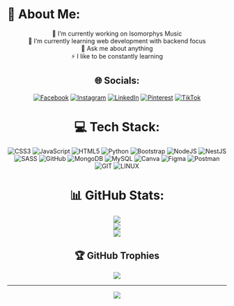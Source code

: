 # 💫 About Me:
<div align="center">
🔭 I’m currently working on Isomorphys Music<br>🌱 I’m currently learning web development with backend focus<br>💬 Ask me about anything<br>⚡ I like to be constantly learning


## 🌐 Socials:
[![Facebook](https://img.shields.io/badge/Facebook-%231877F2.svg?logo=Facebook&logoColor=white)](https://facebook.com/JoseVargas) [![Instagram](https://img.shields.io/badge/Instagram-%23E4405F.svg?logo=Instagram&logoColor=white)](https://instagram.com/josevargass03) [![LinkedIn](https://img.shields.io/badge/LinkedIn-%230077B5.svg?logo=linkedin&logoColor=white)](https://linkedin.com/in/josevargas) [![Pinterest](https://img.shields.io/badge/Pinterest-%23E60023.svg?logo=Pinterest&logoColor=white)](https://pinterest.com/josevargas03) [![TikTok](https://img.shields.io/badge/TikTok-%23000000.svg?logo=TikTok&logoColor=white)](https://tiktok.com/@daniel03.03) 

# 💻 Tech Stack:

![CSS3](https://img.shields.io/badge/css3-%231572B6.svg?style=for-the-badge&logo=css3&logoColor=white) ![JavaScript](https://img.shields.io/badge/javascript-%23323330.svg?style=for-the-badge&logo=javascript&logoColor=%23F7DF1E) ![HTML5](https://img.shields.io/badge/html5-%23E34F26.svg?style=for-the-badge&logo=html5&logoColor=white) ![Python](https://img.shields.io/badge/python-3670A0?style=for-the-badge&logo=python&logoColor=ffdd54) ![Bootstrap](https://img.shields.io/badge/bootstrap-%23563D7C.svg?style=for-the-badge&logo=bootstrap&logoColor=white) ![NodeJS](https://img.shields.io/badge/node.js-6DA55F?style=for-the-badge&logo=node.js&logoColor=white) ![NestJS](https://img.shields.io/badge/nestjs-%23E0234E.svg?style=for-the-badge&logo=nestjs&logoColor=white) ![SASS](https://img.shields.io/badge/SASS-hotpink.svg?style=for-the-badge&logo=SASS&logoColor=white) ![GitHub](https://img.shields.io/badge/GitHub-%23121011.svg?style=for-the-badge&logo=github&logoColor=white) ![MongoDB](https://img.shields.io/badge/MongoDB-%234ea94b.svg?style=for-the-badge&logo=mongodb&logoColor=white) ![MySQL](https://img.shields.io/badge/mysql-%2300f.svg?style=for-the-badge&logo=mysql&logoColor=white) ![Canva](https://img.shields.io/badge/Canva-%2300C4CC.svg?style=for-the-badge&logo=Canva&logoColor=white) 	![Figma](https://img.shields.io/badge/figma-%23F24E1E.svg?style=for-the-badge&logo=figma&logoColor=white) ![Postman](https://img.shields.io/badge/Postman-FF6C37?style=for-the-badge&logo=postman&logoColor=white) ![GIT](https://img.shields.io/badge/Git-fc6d26?style=for-the-badge&logo=git&logoColor=white) ![LINUX](https://img.shields.io/badge/Linux-FCC624?style=for-the-badge&logo=linux&logoColor=black)
# 📊 GitHub Stats:
![](https://github-readme-stats.vercel.app/api?username=JoseK03&theme=highcontrast&hide_border=true&include_all_commits=true&count_private=false)<br/>
![](https://github-readme-streak-stats.herokuapp.com/?user=JoseK03&theme=highcontrast&hide_border=true)<br/>
![](https://github-readme-stats.vercel.app/api/top-langs/?username=JoseK03&theme=highcontrast&hide_border=true&include_all_commits=true&count_private=false&layout=compact)

## 🏆 GitHub Trophies
![](https://github-profile-trophy.vercel.app/?username=JoseK03&theme=juicyfresh&no-frame=false&no-bg=false&margin-w=4)

---
[![](https://visitcount.itsvg.in/api?id=JoseK03&icon=0&color=0)](https://visitcount.itsvg.in)

<!-- Proudly created with GPRM ( https://gprm.itsvg.in ) -->
